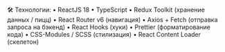 🛠 Технологии:
• ReactJS 18
• TypeScript
• Redux Toolkit (хранение данных / пицц)
• React Router v6 (навигация)
• Axios + Fetch (отправка запроса на бэкенд)
• React Hooks (хуки)
• Prettier (форматирование кода)
• CSS-Modules / SCSS (стилизация)
• React Content Loader (скелетон)

